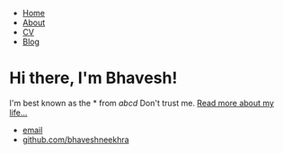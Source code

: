 <!DOCTYPE html>
<html>
	<head>
		<title>Bhavesh Neekhra, PhD Scholar</title>
	</head>
	<body>
		<nav>
    		<ul>
        		<li><a href="/">Home</a></li>
	        	<li><a href="/about">About</a></li>
        		<li><a href="/cv">CV</a></li>
        		<li><a href="/blog">Blog</a></li>
    		</ul>
		</nav>
		<div class="container">
    		<div class="blurb">
        		<h1>Hi there, I'm Bhavesh!</h1>
				<p>I'm best known as the * from <em>abcd</em> Don't trust me. <a href="/about">Read more about my life...</a></p>
    		</div><!-- /.blurb -->
		</div><!-- /.container -->
		<footer>
    		<ul>
        		<li><a href="mailto:bhaveshneekhra@gmail.com">email</a></li>
        		<li><a href="https://github.com/bhaveshneekhra">github.com/bhaveshneekhra</a></li>
			</ul>
		</footer>
	</body>
</html>
